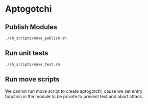 # Aptogotchi

## Publish Modules

```shell
./sh_scripts/move_publish.sh
```

## Run unit tests

```shell
./sh_scripts/move_test.sh
```

## Run move scripts

We cannot run move script to create aptogotchi, cause we set entry function in the module to be private to prevent test and abort attack. 
